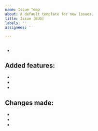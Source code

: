```yaml
---
name: Issue Temp
about: A default template for new Issues.
title: Issue [BUG]
labels: ''
assignees: ''

---
```


## <Issue Subject>

- <Issue Description>

## Added features:

-
-
-

## Changes made:

-
-
-
